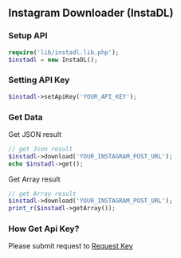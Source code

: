 ## Instagram Downloader (InstaDL)

### Setup API
```php
require('lib/instadl.lib.php');
$instadl = new InstaDL();
```

### Setting API Key
```php
$instadl->setApiKey('YOUR_API_KEY');
```

### Get Data
Get JSON result
```php
// get Json result
$instadl->download('YOUR_INSTAGRAM_POST_URL');
echo $instadl->get();
```

Get Array result
```php
// get Array result
$instadl->download('YOUR_INSTAGRAM_POST_URL');
print_r($instadl->getArray());
```

### How Get Api Key?
Please submit request to [Request Key](https://api.bayyu.net/contact)
